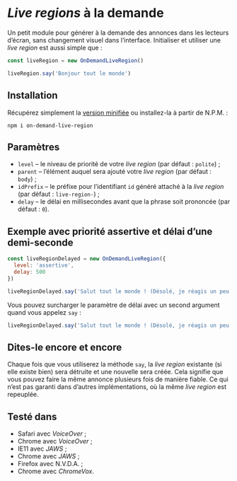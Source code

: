# <i lang="en">Live regions</i> à la demande

Un petit module pour générer à la demande des annonces dans les lecteurs d’écran, sans changement visuel dans l’interface. Initialiser et utiliser une <i lang="en">live region</i> est aussi simple que :

```js
const liveRegion = new OnDemandLiveRegion()

liveRegion.say('Bonjour tout le monde')
```

## Installation

Récupérez simplement la [version minifiée](on-demand-live-region.min.js) ou installez-la à partir de <abbr>N.P.M.</abbr> :

```
npm i on-demand-live-region
```

## Paramètres

* `level` – le niveau de priorité de votre <i lang="en">live region</i> (par défaut : `polite`) ;
* `parent` – l’élément auquel sera ajouté votre <i lang="en">live region</i> (par défaut : `body`) ;
* `idPrefix` – le préfixe pour l’identifiant `id` généré attaché à la <i lang="en">live region</i> (par défaut : `live-region-`) ;
* `delay` – le délai en millisecondes avant que la phrase soit prononcée (par défaut : `0`).

## Exemple avec priorité assertive et délai d’une demi-seconde

```js
const liveRegionDelayed = new OnDemandLiveRegion({
  level: 'assertive',
  delay: 500
})

liveRegionDelayed.say('Salut tout le monde ! (Désolé, je réagis un peu tard.)')
```

Vous pouvez surcharger le paramètre de délai avec un second argument quand vous appelez `say` :

```js
liveRegionDelayed.say('Salut tout le monde ! (Désolé, je réagis un peu tard.)', 1000)
```

## Dites-le encore et encore

Chaque fois que vous utiliserez la méthode `say`, la <i lang="en">live region</i> existante (si elle existe bien) sera détruite et une nouvelle sera créée. Cela signifie que vous pouvez faire la même annonce plusieurs fois de manière fiable. Ce qui n’est pas garanti dans d’autres implémentations, où la même <i lang="en">live region</i> est repeuplée.

## Testé dans

* Safari avec <i lang="en">VoiceOver</i> ;
* Chrome avec <i lang="en">VoiceOver</i> ;
* IE11 avec <i lang="en">JAWS</i> ;
* Chrome avec <i lang="en">JAWS</i> ;
* Firefox avec <abbr>N.V.D.A.</abbr> ;
* Chrome avec <i lang="en">ChromeVox</i>.
